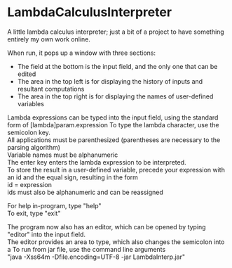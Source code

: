 LambdaCalculusInterpreter
=========================

A little lambda calculus interpreter; just a bit of a project to have something entirely my own work online.  

When run, it pops up a window with three sections:
- The field at the bottom is the input field, and the only one that can be 
edited
- The area in the top left is for displaying the history of inputs and resultant
computations
- The area in the top right is for displaying the names of user-defined
variables  

Lambda expressions can be typed into the input field, using the standard form of
[lambda]param.expression
To type the lambda character, use the semicolon key.  
All applications must be parenthesized (parentheses are necessary to the
parsing algorithm)  
Variable names must be alphanumeric  
The enter key enters the lambda expression to be interpreted.  
To store the result in a user-defined variable, precede your expression with an id and the equal sign, resulting in the form  
  id = expression  
ids must also be alphanumeric and can be reassigned  

For help in-program, type "help"  
To exit, type "exit"  

The program now also has an editor, which can be opened by typing "editor"
into the input field.  
The editor provides an area to type, which also changes the semicolon into a
To run from jar file, use the command line arguments  
"java -Xss64m -Dfile.encoding=UTF-8 -jar LambdaInterp.jar"
